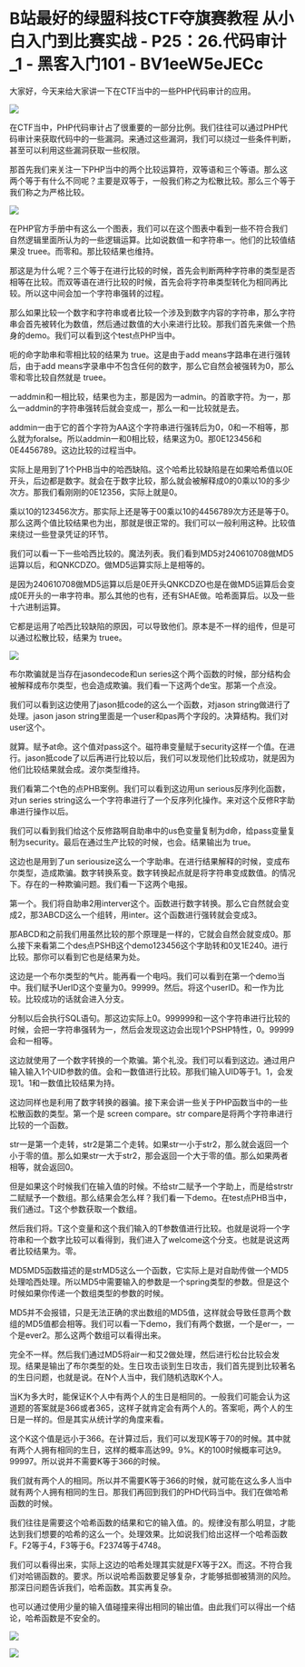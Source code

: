 # B站最好的绿盟科技CTF夺旗赛教程 从小白入门到比赛实战 - P25：26.代码审计_1 - 黑客入门101 - BV1eeW5eJECc

大家好，今天来给大家讲一下在CTF当中的一些PHP代码审计的应用。

![](img/90c2f3f1d747c4765fe0c1f4c85ea274_1.png)

在CTF当中，PHP代码审计占了很重要的一部分比例。我们往往可以通过PHP代码审计来获取代码中的一些漏洞。来通过这些漏洞，我们可以绕过一些条件判断，甚至可以利用这些漏洞获取一些权限。

那首先我们来关注一下PHP当中的两个比较运算符，双等语和三个等语。那么这两个等于有什么不同呢？主要是双等于，一般我们称之为松散比较。那么三个等于我们称之为严格比较。



![](img/90c2f3f1d747c4765fe0c1f4c85ea274_3.png)

在PHP官方手册中有这么一个图表，我们可以在这个图表中看到一些不符合我们自然逻辑里面所认为的一些逻辑运算。比如说数值一和字符串一。他们的比较值结果没 truee。而零和。那比较结果也维持。

那这是为什么呢？三个等于在进行比较的时候，首先会判断两种字符串的类型是否相等在比较。而双等语在进行比较的时候，首先会将字符串类型转化为相同再比较。所以这中间会加一个字符串强转的过程。

那么如果比较一个数字和字符串或者比较一个涉及到数字内容的字符串，那么字符串会首先被转化为数值，然后通过数值的大小来进行比较。那我们首先来做一个热身的demo。我们可以看到这个test点PHP当中。

呃的命字助串和零相比较的结果为 true。这是由于add means字路串在进行强转后，由于add means字录串中不包含任何的数字，那么它自然会被强转为0，那么零和零比较自然就是 truee。

一addmin和一相比较，结果也为主，那是因为一admin。的首歌字符。为一，那么一addmin的字符串强转后就会变成一，那么一和一比较就是去。

addmin一由于它的首个字符为AA这个字符串进行强转后为0，0和一不相等，那么就为foralse。所以addmin一和0相比较，结果这为0。那0E123456和0E4456789。这边比较的过程当中。

实际上是用到了1个PHB当中的哈西缺陷。这个哈希比较缺陷是在如果哈希值以0E开头，后边都是数字。就会在于数字比较，那么就会被解释成0的0乘以10的多少次方。那我们看刚刚的0E12356，实际上就是0。

乘以10的123456次方。那实际上还是等于00乘以10的4456789次方还是等于0。那么这两个值比较结果也为出，那就是很正常的。我们可以一般利用这种。比较值来绕过一些登录凭证的环节。

我们可以看一下一些哈西比较的。魔法列表。我们看到MD5对240610708做MD5运算以后，和QNKCDZO。做MD5运算实际上是相等的。

是因为240610708做MD5运算以后是0E开头QNKCDZO也是在做MD5运算后会变成0E开头的一串字符串。那么其他的也有，还有SHAE做。哈希面算后。以及一些十六进制运算。

它都是运用了哈西比较缺陷的原因，可以导致他们。原本是不一样的组传，但是可以通过松散比较，结果为 truee。



![](img/90c2f3f1d747c4765fe0c1f4c85ea274_5.png)

布尔欺骗就是当存在jasondecode和un series这个两个函数的时候，部分结构会被解释成布尔类型，也会造成欺骗。我们看一下这两个de宝。那第一个点没。

我们可以看到这边使用了jason抵code的这么一个函数，对jason string做进行了处理。jason jason string里面是一个user和pas两个字段的。决算结构。我们对user这个。

就算。赋予at命。这个值对pass这个。磁符串变量赋于security这样一个值。在进行。jason抵code了以后再进行比较以后，我们可以发现他们比较成功，就是因为他们比较结果就会成。波尔类型维持。

我们看第二个t色的点PHB案例。我们可以看到这边用un serious反序列化函数，对un series string这么一个字符串进行了一个反序列化操作。来对这个反修R字助串进行操作以后。

我们可以看到我们给这个反修路啊自助串中的us色变量复制为d命，给pass变量复制为security。最后在通过生产比较的时候，也会。结果输出为 true。

这边也是用到了un seriousize这么一个字助串。在进行结果解释的时候，变成布尔类型，造成欺骗。数字转换系变。数字转换起点就是将字符串变成数值。的情况下。存在的一种欺骗问题。我们看一下这两个电报。

第一个。我们将自助串2用interver这个。函数进行数字转换。那么它自然就会变成2，那3ABCD这么一个组转，用inter。这个函数进行强转就会变成3。

那ABCD和之前我们用虽然比较的那个原理是一样的，它就会自然会就变成0。那么接下来看第二个des点PSHB这个demo123456这个字助转和0叉1E240。进行比较。那你可以看到它也是结果为处。

这边是一个布尔类型的气片。能再看一个电吗。我们可以看到在第一个demo当中。我们赋予UerID这个变量为0。99999。然后。将这个userID。和一作为比较。比较成功的话就会进入分支。

分制以后会执行SQL语句。那这边实际上0。999999和一这个字符串进行比较的时候，会把一字符串强转为一，然后会发现这边会出现1个PSHP特性，0。99999会和一相等。

这边就使用了一个数字转换的一个欺骗。第个礼没。我们可以看到这边。通过用户输入输入1个UID参数的值。会和一数值进行比较。那我们输入UID等于1。1，会发现1。1和一数值比较结果为持。

这边同样也是利用了数字转换的器骗。接下来会讲一些关于PHP函数当中的一些松散函数的类型。第一个是 screen compare。str compare是将两个字符串进行比较的一个函数。

str一是第一个走转，str2是第二个走转。如果str一小于str2，那么就会返回一个小于零的值。那么如果str一大于str2，那会返回一个大于零的值。那么如果两者相等，就会返回0。

但是如果这个时候我们在输入值的时候。不给str二赋予一个字助上，而是给strstr二赋赋予一个数组。那么结果会怎么样？我们看一下demo。在test点PHB当中，我们通过。T这个参数获取一个数组。

然后我们将。T这个变量和这个我们输入的T参数值进行比较。也就是说将一个字符串和一个数字比较可以看得到，我们进入了welcome这个分支。也就是说这两者比较结果为。零。

MD5MD5函数描述的是strMD5这么一个函数，它实际上是对自助传做一个MD5处理哈西处理。所以MD5中需要输入的参数是一个spring类型的参数。但是这个时候如果你传递一个数组类型的参数的时候。

MD5并不会报错，只是无法正确的求出数组的MD5值，这样就会导致任意两个数组的MD5值都会相等。我们可以看一下demo，我们有两个数据，一个是er一，一个是ever2。那么这两个数组可以看得出来。

完全不一样。然后我们通过MD5将air一和艾2做处理，然后进行松台比较会发现。结果是输出了布尔类型的处。生日攻击谈到生日攻击，我们首先提到比较著名的生日问题，也就是说。在N个人当中，我们随机选取K个人。

当K为多大时，能保证K个人中有两个人的生日是相同的。一般我们可能会认为这道题的答案就是366或者365，这样子就肯定会有两个人的。答案呃，两个人的生日是一样的。但是其实从统计学的角度来看。

这个K这个值是远小于366。在计算过后，我们可以发现K等于70的时候。其中就有两个人拥有相同的生日，这样的概率高达99。9%。K的100时候概率可达9。99997。所以说并不需要K等于366的时候。

我们就有两个人的相同。所以并不需要K等于366的时候，就可能在这么多人当中就有两个人拥有相同的生日。那我们再回到我们的PHD代码当中。我们在做哈希函数的时候。

我们往往是需要这个哈希函数的结果和它的输入值。的。规律没有那么明显，才能达到我们想要的哈希的这么一个。处理效果。比如说我们给出这样一个哈希函数F。F2等于4，F3等于6。F2374等于4748。

我们可以看得出来，实际上这边的哈希处理其实就是FX等于2X。而这。不符合我们对哈锡函数的。要求。所以说哈希函数要足够复杂，才能够抵御被猜测的风险。那深日问题告诉我们，哈希函数。其实再复杂。

也可以通过使用少量的输入值碰撞来得出相同的输出值。由此我们可以得出一个结论，哈希函数是不安全的。

![](img/90c2f3f1d747c4765fe0c1f4c85ea274_7.png)

![](img/90c2f3f1d747c4765fe0c1f4c85ea274_8.png)